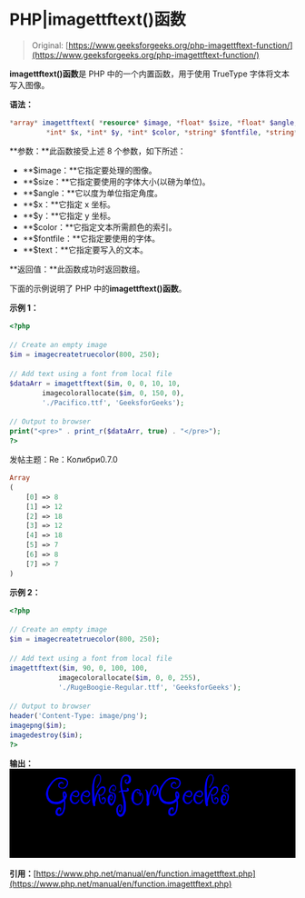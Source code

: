 # PHP|imagettftext()函数

> Original: [https://www.geeksforgeeks.org/php-imagettftext-function/](https://www.geeksforgeeks.org/php-imagettftext-function/)

**imagettftext()函数**是 PHP 中的一个内置函数，用于使用 TrueType 字体将文本写入图像。

**语法：**

```php
*array* imagettftext( *resource* $image, *float* $size, *float* $angle,
         *int* $x, *int* $y, *int* $color, *string* $fontfile, *string* $text)
```

**参数：**此函数接受上述 8 个参数，如下所述：

*   **$image：**它指定要处理的图像。
*   **$size：**它指定要使用的字体大小(以磅为单位)。
*   **$angle：**它以度为单位指定角度。
*   **$x：**它指定 x 坐标。
*   **$y：**它指定 y 坐标。
*   **$color：**它指定文本所需颜色的索引。
*   **$fontfile：**它指定要使用的字体。
*   **$text：**它指定要写入的文本。

**返回值：**此函数成功时返回数组。

下面的示例说明了 PHP 中的**imagettftext()函数**。

**示例 1：**

```php
<?php

// Create an empty image
$im = imagecreatetruecolor(800, 250);

// Add text using a font from local file
$dataArr = imagettftext($im, 0, 0, 10, 10,
        imagecolorallocate($im, 0, 150, 0),
        './Pacifico.ttf', 'GeeksforGeeks');

// Output to browser
print("<pre>" . print_r($dataArr, true) . "</pre>");
?>
```

发帖主题：Re：Колибри0.7.0

```php
Array
(
    [0] => 8
    [1] => 12
    [2] => 18
    [3] => 12
    [4] => 18
    [5] => 7
    [6] => 8
    [7] => 7
)
```

**示例 2：**

```php
<?php

// Create an empty image
$im = imagecreatetruecolor(800, 250);

// Add text using a font from local file
imagettftext($im, 90, 0, 100, 100, 
            imagecolorallocate($im, 0, 0, 255), 
            './RugeBoogie-Regular.ttf', 'GeeksforGeeks');

// Output to browser
header('Content-Type: image/png');
imagepng($im);
imagedestroy($im);
?>
```

**输出：**
![](img/3c7e30f4214da9a1046683f3534a1dc5.png)

**引用：**[https://www.php.net/manual/en/function.imagettftext.php](https://www.php.net/manual/en/function.imagettftext.php)